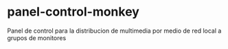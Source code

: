 # panel-control-monkey
 Panel de control para la distribucion de multimedia por medio de red local a grupos de monitores
